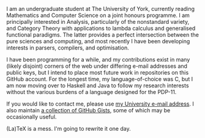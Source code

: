 I am an undergraduate student at The University of York, currently reading
Mathematics and Computer Science on a joint honours programme. I am principally
interested in Analysis, particularly of the nonstandard variety, and Category
Theory with applications to lambda calculus and generalised functional
paradigms. The latter provides a perfect intersection between the pure sciences
and computing, and most recently I have been developing interests in parsers,
compilers, and optimisation.

I have been programming for a while, and my contributions exist in many (likely
disjoint) corners of the web under differing e-mail addresses and public keys,
but I intend to place most future work in repositories on this GitHub account.
For the longest time, my language-of-choice was C, but I am now moving over to
Haskell and Java to follow my research interests without the various burdens of
a language designed for the PDP-11.

If you would like to contact me, please use [my University e-mail
address](mailto:od641@york.ac.uk). I also maintain [a collection of GitHub
Gists](https://gist.github.com/oliverdixon), some of which may be occasionally
useful.

(La)TeX is a mess. I'm going to rewrite it one day.


